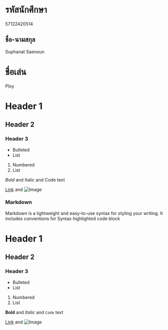 
# รหัสนักศึกษา
57122420514
## ชื่อ-นามสกุล
Suphanat Saenoun
# ชื่อเล่น
Ploy

# Header 1
## Header 2
### Header 3

- Bulleted
- List

1. Numbered
2. List

*Bold* and Italic and Code text

[Link](url) and ![Image](src)

### Markdown

Markdown is a lightweight and easy-to-use syntax for styling your writing. It includes conventions for
Syntax highlighted code block

# Header 1
## Header 2
### Header 3

- Bulleted
- List

1. Numbered
2. List

**Bold** and _Italic_ and `Code` text

[Link](url) and ![Image](src)
